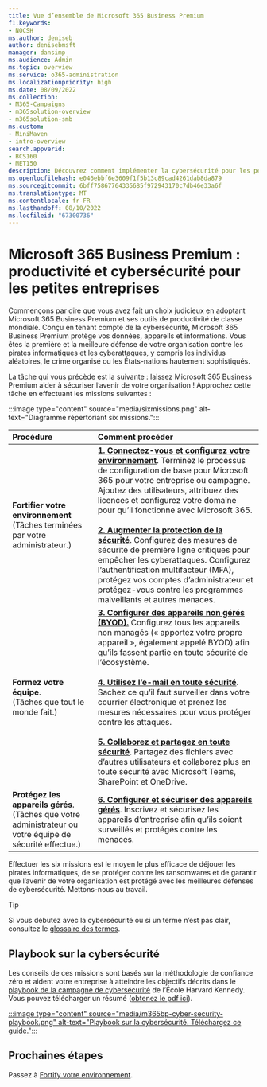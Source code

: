 ```yaml
---
title: Vue d’ensemble de Microsoft 365 Business Premium
f1.keywords:
- NOCSH
ms.author: deniseb
author: denisebmsft
manager: dansimp
ms.audience: Admin
ms.topic: overview
ms.service: o365-administration
ms.localizationpriority: high
ms.date: 08/09/2022
ms.collection:
- M365-Campaigns
- m365solution-overview
- m365solution-smb
ms.custom:
- MiniMaven
- intro-overview
search.appverid:
- BCS160
- MET150
description: Découvrez comment implémenter la cybersécurité pour les petites ou moyennes entreprises avec Microsoft 365 Business Premium. Les fonctionnalités et fonctionnalités de cybersécurité sont optimisées pour empêcher les cyberattaques et les violations de la sécurité, et aider à protéger les données, les appareils et les informations avec des cyberdéfenses de haut niveau.
ms.openlocfilehash: e046ebbf6e3609f1f5b13c89cad4261dab8da879
ms.sourcegitcommit: 6bff75867764335685f972943170c7db46e33a6f
ms.translationtype: MT
ms.contentlocale: fr-FR
ms.lasthandoff: 08/10/2022
ms.locfileid: "67300736"
---
```

# <a name="microsoft-365-business-premium--productivity-and-cybersecurity-for-small-business"></a>Microsoft 365 Business Premium : productivité et cybersécurité pour les petites entreprises

Commençons par dire que vous avez fait un choix judicieux en adoptant Microsoft 365 Business Premium et ses outils de productivité de classe mondiale. Conçu en tenant compte de la cybersécurité, Microsoft 365 Business Premium protège vos données, appareils et informations. Vous êtes la première et la meilleure défense de votre organisation contre les pirates informatiques et les cyberattaques, y compris les individus aléatoires, le crime organisé ou les États-nations hautement sophistiqués.

La tâche qui vous précède est la suivante : laissez Microsoft 365 Business Premium aider à sécuriser l’avenir de votre organisation ! Approchez cette tâche en effectuant les missions suivantes : 

:::image type="content" source="media/sixmissions.png" alt-text="Diagramme répertoriant six missions.":::

| Procédure | Comment procéder |
|:---|:---|
| **Fortifier votre environnement** <br/> (Tâches terminées par votre administrateur.) | [**1. Connectez-vous et configurez votre environnement**](m365bp-setup-overview.md). Terminez le processus de configuration de base pour Microsoft 365 pour votre entreprise ou campagne. Ajoutez des utilisateurs, attribuez des licences et configurez votre domaine pour qu’il fonctionne avec Microsoft 365.<br/><br/>[**2. Augmenter la protection de la sécurité**](m365bp-security-overview.md). Configurez des mesures de sécurité de première ligne critiques pour empêcher les cyberattaques. Configurez l’authentification multifacteur (MFA), protégez vos comptes d’administrateur et protégez-vous contre les programmes malveillants et autres menaces. |
| **Formez votre équipe**.<br/>(Tâches que tout le monde fait.) | [**3. Configurer des appareils non gérés (BYOD).**](m365bp-protect-pcs-macs.md) Configurez tous les appareils non managés (« apportez votre propre appareil », également appelé BYOD) afin qu’ils fassent partie en toute sécurité de l’écosystème.<br/><br/>[**4. Utilisez l’e-mail en toute sécurité**](m365bp-protect-email-overview.md). Sachez ce qu’il faut surveiller dans votre courrier électronique et prenez les mesures nécessaires pour vous protéger contre les attaques.<br/><br/>[**5. Collaborez et partagez en toute sécurité**](m365bp-collaborate-share-securely.md). Partagez des fichiers avec d’autres utilisateurs et collaborez plus en toute sécurité avec Microsoft Teams, SharePoint et OneDrive. |
| **Protégez les appareils gérés**. <br/>(Tâches que votre administrateur ou votre équipe de sécurité effectue.) | [**6. Configurer et sécuriser des appareils gérés**](m365bp-protect-devices.md). Inscrivez et sécurisez les appareils d’entreprise afin qu’ils soient surveillés et protégés contre les menaces. |

Effectuer les six missions est le moyen le plus efficace de déjouer les pirates informatiques, de se protéger contre les ransomwares et de garantir que l’avenir de votre organisation est protégé avec les meilleures défenses de cybersécurité. Mettons-nous au travail.

> [!TIP]
> Si vous débutez avec la cybersécurité ou si un terme n’est pas clair, consultez le [glossaire des termes](m365bp-glossary.yml).

## <a name="cybersecurity-playbook"></a>Playbook sur la cybersécurité

Les conseils de ces missions sont basés sur la méthodologie de confiance zéro et aident votre entreprise à atteindre les objectifs décrits dans le  [playbook de la campagne de cybersécurité](https://go.microsoft.com/fwlink/p/?linkid=2015598) de l’École Harvard Kennedy. Vous pouvez télécharger un résumé ([obtenez le pdf ici](https://download.microsoft.com/download/9/c/1/9c167271-8209-492e-acc2-38a39d1834c2/m365bp-cybersecurity-playbook.pdf)).

[:::image type="content" source="media/m365bp-cyber-security-playbook.png" alt-text="Playbook sur la cybersécurité. Téléchargez ce guide.":::](https://download.microsoft.com/download/9/c/1/9c167271-8209-492e-acc2-38a39d1834c2/m365bp-cybersecurity-playbook.pdf)

## <a name="next-steps"></a>Prochaines étapes

Passez à [Fortify votre environnement](m365bp-setup-overview.md).


